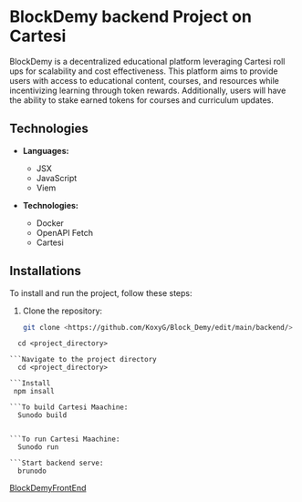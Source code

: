 # BlockDemy backend Project on Cartesi

BlockDemy is a decentralized educational platform leveraging Cartesi roll ups for scalability and cost effectiveness. This platform aims to provide users with access to educational content, courses, and resources while incentivizing learning through token rewards. Additionally, users will have the ability to stake earned tokens for courses and curriculum updates.

## Technologies

- **Languages:**
  - JSX
  - JavaScript
  - Viem

- **Technologies:**
  - Docker
  - OpenAPI Fetch
  - Cartesi
 


## Installations

To install and run the project, follow these steps:

1. Clone the repository:

   ```bash
   git clone <https://github.com/KoxyG/Block_Demy/edit/main/backend/>
 ```Navigate to the project directory
   cd <project_directory>

```Navigate to the project directory
   cd <project_directory>

```Install
  npm insall

```To build Cartesi Maachine:
   Sunodo build


```To run Cartesi Maachine:
   Sunodo run

```Start backend serve:
   brunodo
```
[BlockDemyFrontEnd](https://github.com/nneky28/blockDemy)





 

